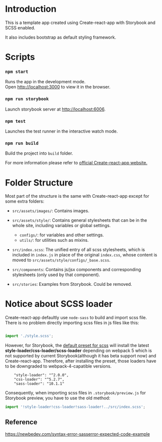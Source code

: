 # Introduction

This is a template app created using Create-react-app with Storybook and SCSS enabled.

It also includes bootstrap as default styling framework.


# Scripts

### `npm start`

Runs the app in the development mode.\
Open [http://localhost:3000](http://localhost:3000) to view it in the browser.

### `npm run storybook`

Launch storybook server at [http://localhost:6006](http://localhost:6006).

### `npm test`

Launches the test runner in the interactive watch mode.

### `npm run build`

Build the project into `build` folder.

For more information please refer to [official Create-react-app website.](https://create-react-app.dev/docs/available-scripts)


# Folder Structure

Most part of the structure is the same with Create-react-app except for some extra folders:

- `src/assets/images/`: Contains images.

- `src/assets/style/`: Contains general stylesheets that can be in the whole site, including variables or global settings.
    - `configs/`: for variables and other settings.
    - `utils/`: for utilities such as mixins.

- `src/index.scss`: The unified entry of all scss stylesheets, which is included in `index.js` in place of the original `index.css`, whose content is moved to `src/assets/style/configs/_base.scss`.

- `src/components`: Contains js/jsx components and corresponding stylesheets (only used by that component).

- `src/stories`: Examples from Storybook. Could be removed.


# Notice about SCSS loader

Create-react-app defaultly use `node-sass` to build and import scss file. There is no problem directly importing scss files in js files like this:

``` js

import './style.scss';

```

However, for Storybook, the [default preset for scss](https://storybook.js.org/docs/react/addons/install-addons#using-preset-addons) will install the latest **style-loader/css-loader/scss-loader** depending on webpack 5 which is not supported by current Storybook(although it has beta support now) and Create-react-app. Therefore, after installing the preset, those loaders have to be downgraded to webpack-4-capatible versions.

```
    "style-loader": "^2.0.0",
    "css-loader": "^5.2.7",
    "sass-loader": "10.1.1"
```

Consequently, when importing scss files in `.storybook/preview.js` for Storybook preview, you have to use the old method:

``` js
import '!style-loader!css-loader!sass-loader!../src/index.scss';
```

## Reference

https://newbedev.com/syntax-error-sasserror-expected-code-example
